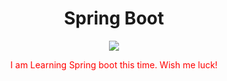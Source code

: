 

<h1 align = "center">Spring Boot</h1>
<p align = "center">
  <img class = "center" src = "https://encrypted-tbn0.gstatic.com/images?q=tbn:ANd9GcQskALxpNXUNt7naftdZ77u66lQ1oQft4nwt3jpd2U&s">
</p>

<p align = "center" style = "color:red;">I am Learning Spring boot this time. Wish me luck!</p>

